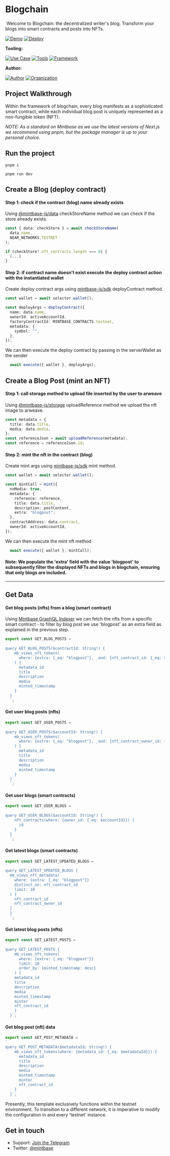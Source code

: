 # Blogchain
<img src="https://i.imgur.com/oAVyr9o.png" alt="cover_image" width="0" />
Welcome to Blogchain: the decentralized writer's blog. Transform your blogs into smart contracts and posts into NFTs.

[![Demo](https://img.shields.io/badge/Demo-Visit%20Demo-brightgreen)](https://blogchain.mintbase.xyz/)
[![Deploy](https://img.shields.io/badge/Deploy-on%20Vercel-blue)](https://vercel.com/new/clone?repository-url=https%3A%2F%2Fgithub.com%2FMintbase%2Ftemplates%2Ftree%2Fmain%2Fblogchain)

**Tooling:**

[![Use Case](https://img.shields.io/badge/Use%20Case-Minter-blue)](#)
[![Tools](https://img.shields.io/badge/Tools-@mintbase.js/sdk%2C@mintbase.js/storage%2C@mintbase.js/react%2C@mintbase.js/react%2C@mintbase.js/data%2CArweave%2CMintbase%20Wallet-blue)](#)
[![Framework](https://img.shields.io/badge/Framework-Next.js%2014-blue)](#)

**Author:**

[![Author](https://img.shields.io/twitter/follow/sainthiago_?style=social&logo=twitter)](https://twitter.com/sainthiago_) [![Organization](https://img.shields.io/badge/Mintbase-blue)](https://www.mintbase.xyz)


## Project Walkthrough

Within the framework of blogchain, every blog manifests as a sophisticated smart contract, while each individual blog post is uniquely represented as a non-fungible token (NFT).

*NOTE: As a standard on Mintbase as we use the latest versions of Next.js we recommend using pnpm, but the package manager is up to your personal choice.*


## Run the project
    pnpm i

    pnpm run dev

## Create a Blog (deploy contract)

#### Step 1: check if the contract (blog) name already exists

Using [@mintbase-js/data](https://docs.mintbase.xyz/dev/mintbase-sdk-ref/data/api/checkstorename) checkStoreName method we can check if the store already exists.

```typescript
const { data: checkStore } = await checkStoreName(
  data.name,
  NEAR_NETWORKS.TESTNET
);

if (checkStore?.nft_contracts.length === 0) {
  (...)
}
```

#### Step 2: if contract name doesn't exist execute the deploy contract action with the instantiated wallet

Create deploy contract args using [mintbase-js/sdk](https://docs.mintbase.xyz/dev/mintbase-sdk-ref/sdk/deploycontract) deployContract method.

```typescript
const wallet = await selector.wallet();

const deployArgs = deployContract({
  name: data.name,
  ownerId: activeAccountId,
  factoryContractId: MINTBASE_CONTRACTS.testnet,
  metadata: {
    symbol: "",
  },
});
```

We can then execute the deploy contract by passing in the serverWallet as the sender

```typescript
  await execute({ wallet }, deployArgs);
```

## Create a Blog Post (mint an NFT)

#### Step 1: call storage method to upload file inserted by the user to arweave

Using [@mintbase-js/storage](https://docs.mintbase.xyz/dev/mintbase-sdk-ref/storage#uploadreference-referenceobject-referenceobject-arweaveresponse) uploadReference method we upload the nft image to arweave.

```typescript
const metadata = {
  title: data.title,
  media: data.media,
};
const referenceJson = await uploadReference(metadata);
const reference = referenceJson.id;
```

#### Step 2: mint the nft in the contract (blog)

Create mint args using [mintbase-js/sdk](https://docs.mintbase.xyz/dev/mintbase-sdk-ref/sdk/mint) mint method.

```typescript
const wallet = await selector.wallet();

const mintCall = mint({
  noMedia: true,
  metadata: {
    reference: reference,
    title: data.title,
    description: postContent,
    extra: "blogpost",
  },
  contractAddress: data.contract,
  ownerId: activeAccountId,
});
```

We can then execute the mint nft method

```typescript
  await execute({ wallet }, mintCall);
```

#### Note: We populate the 'extra' field with the value 'blogpost' to subsequently filter the displayed NFTs and blogs in blogchain, ensuring that only blogs are included.

-----

## Get Data

#### Get blog posts (nfts) from a blog (smart contract)

Using [Mintbase GraphQL Indexer](https://docs.mintbase.xyz/dev/mintbase-graph) we can fetch the nfts from a specific smart contract - to filter by blog post we use 'blogpost' as an extra field as explained in the previous step.

```typescript
export const GET_BLOG_POSTS =
`
query GET_BLOG_POSTS($contractId: String!) {
    mb_views_nft_tokens(
      where: {extra: {_eq: "blogpost"}, _and: {nft_contract_id: {_eq: $contractId}}}
    ) {
      metadata_id
      title
      description
      media
      minted_timestamp
    }
  }
  `;
```

#### Get user blog posts (nfts)

```typescript
export const GET_USER_POSTS =
`
query GET_USER_POSTS($accountId: String!) {
    mb_views_nft_tokens(
      where: {extra: {_eq: "blogpost"}, _and: {nft_contract_owner_id: {_eq: $accountId}}}
    ) {
      metadata_id
      title
      description
      media
      minted_timestamp
    }
  }
  `;
```

#### Get user blogs (smart contracts)

```typescript
export const GET_USER_BLOGS =
`
query GET_USER_BLOGS($accountId: String!) {
    nft_contracts(where: {owner_id: {_eq: $accountId}}) {
      id
    }
  }
  `;
```

#### Get latest blogs (smart contracts)

```typescript
export const GET_LATEST_UPDATED_BLOGS =
`
query GET_LATEST_UPDATED_BLOGS {
  mb_views_nft_metadata(
    where: {extra: {_eq: "blogpost"}}
    distinct_on: nft_contract_id
    limit: 10
  ) {
    nft_contract_id
    nft_contract_owner_id
  }
  }
  `;
```

#### Get latest blog posts (nfts)

```typescript
export const GET_LATEST_POSTS =
`
query GET_LATEST_POSTS {
    mb_views_nft_tokens(
      where: {extra: {_eq: "blogpost"}}
      limit: 10
      order_by: {minted_timestamp: desc}
    ) {
    metadata_id
    title
    description
    media
    minted_timestamp
    minter
    nft_contract_id
    }
  }`;
```

#### Get blog post (nft) data

```typescript
export const GET_POST_METADATA =
`
query GET_POST_METADATA($metadataId: String!) {
    mb_views_nft_tokens(where: {metadata_id: {_eq: $metadataId}}) {
      metadata_id
      title
      description
      media
      minted_timestamp
      minter
      nft_contract_id
    }
  }`;
```

Presently, this template exclusively functions within the testnet environment. To transition to a different network, it is imperative to modify the configuration in <MintbaseWalletContextProvider> and every 'testnet' instance.

## Get in touch

- Support: [Join the Telegram](https://tg.me/mintdev)
- Twitter: [@mintbase](https://twitter.com/mintbase)


<img src="https://i.imgur.com/RKTNOxn.png" alt="detail_image" width="0" />
